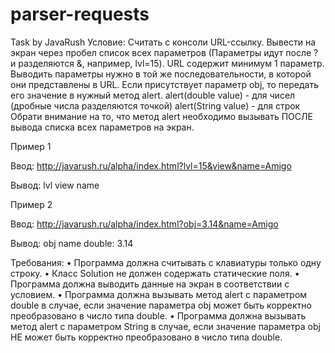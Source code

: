 # parser-requests
Task by JavaRush
Условие:
Считать с консоли URL-ссылку.
Вывести на экран через пробел список всех параметров (Параметры идут после ? и разделяются &, например, lvl=15).
URL содержит минимум 1 параметр.
Выводить параметры нужно в той же последовательности, в которой они представлены в URL.
Если присутствует параметр obj, то передать его значение в нужный метод alert.
alert(double value) - для чисел (дробные числа разделяются точкой)
alert(String value) - для строк
Обрати внимание на то, что метод alert необходимо вызывать ПОСЛЕ вывода списка всех параметров на экран.

Пример 1

Ввод:
http://javarush.ru/alpha/index.html?lvl=15&view&name=Amigo

Вывод:
lvl view name

Пример 2

Ввод:
http://javarush.ru/alpha/index.html?obj=3.14&name=Amigo

Вывод:
obj name
double: 3.14

Требования:
•	Программа должна считывать с клавиатуры только одну строку.
•	Класс Solution не должен содержать статические поля.
•	Программа должна выводить данные на экран в соответствии с условием.
•	Программа должна вызывать метод alert с параметром double в случае, если значение параметра obj может быть корректно преобразовано в число типа double.
•	Программа должна вызывать метод alert с параметром String в случае, если значение параметра obj НЕ может быть корректно преобразовано в число типа double.
